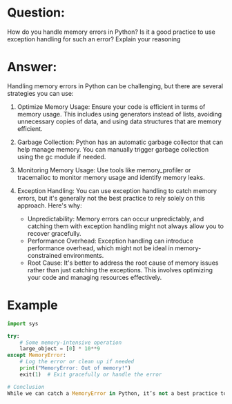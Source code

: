 # Question:
How do you handle memory errors in Python? 
Is it a good practice to use exception handling for such an error? Explain your reasoning

# Answer:
Handling memory errors in Python can be challenging, but there are several strategies you can use:

1. Optimize Memory Usage: Ensure your code is efficient in terms of memory usage. This includes using generators instead of lists, avoiding unnecessary copies of data, and using data structures that are memory efficient.

2. Garbage Collection: Python has an automatic garbage collector that can help manage memory. You can manually trigger garbage collection using the gc module if needed.

3. Monitoring Memory Usage: Use tools like memory_profiler or tracemalloc to monitor memory usage and identify memory leaks.

4. Exception Handling: You can use exception handling to catch memory errors, but it's generally not the best practice to rely solely on this approach. Here's why:

    * Unpredictability: Memory errors can occur unpredictably, and catching them with exception handling might not always allow you to recover gracefully.
    * Performance Overhead: Exception handling can introduce performance overhead, which might not be ideal in memory-constrained environments.
    * Root Cause: It's better to address the root cause of memory issues rather than just catching the exceptions. This involves optimizing your code and managing resources effectively.

    
# Example
```python
import sys

try:
    # Some memory-intensive operation
    large_object = [0] * 10**9
except MemoryError:
    # Log the error or clean up if needed
    print("MemoryError: Out of memory!")
    exit(1)  # Exit gracefully or handle the error

# Conclusion
While we can catch a MemoryError in Python, it’s not a best practice to use exception handling for such errors in most cases. The better approach is to optimize your code to use memory efficiently and to monitor your system’s memory usage to prevent such errors from occurring in the first place. If you do handle a MemoryError, ensure you log the issue and consider exiting the program, as continuing after a memory error could lead to corrupted or unpredictable behavior.